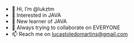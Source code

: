 - 👋 Hi, I’m @lukztm
- 👀 Interested in JAVA
- 🌱 New learner of JAVA
- 💞️ Always trying to collaborate on EVERYONE
- 📫 Reach me on lucastoledomartins@gmail.com

<!---
lukztm/lukztm is a ✨ special ✨ repository because its `README.md` (this file) appears on your GitHub profile.
You can click the Preview link to take a look at your changes.
--->
